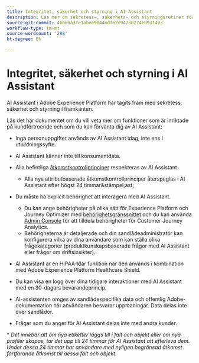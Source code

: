```yaml
---
title: Integritet, säkerhet och styrning i AI Assistant
description: Läs mer om sekretess-, säkerhets- och styrningsrutiner för AI Assistant.
source-git-commit: 4bb6da3fe1abee98446df62c94730274e0931493
workflow-type: tm+mt
source-wordcount: '298'
ht-degree: 0%

---
```


# Integritet, säkerhet och styrning i AI Assistant

AI Assistant i Adobe Experience Platform har tagits fram med sekretess, säkerhet och styrning i framkanten.

Läs det här dokumentet om du vill veta mer om funktioner som är inriktade på kundförtroende och som du kan förvänta dig av AI Assistant:

* Inga personuppgifter används av AI Assistant idag, inte ens i utbildningssyfte.
* AI Assistant känner inte till konsumentdata.
* Alla befintliga [åtkomstkontrollprinciper](https://experienceleague.adobe.com/sv/docs/experience-platform/access-control/home) respekteras av AI Assistant.

   * Alla nya attributbaserade åtkomstkontrollprinciper återspeglas i AI Assistant efter högst 24 timmar&amp;stämpel;ast;

* Du måste ha explicit behörighet att interagera med AI Assistant.

   * Du kan ange behörigheter på olika sätt för Experience Platform och Journey Optimizer med [behörighetsgränssnittet](https://experienceleague.adobe.com/sv/docs/experience-platform/access-control/abac/permissions-ui/browse) och du kan använda [Admin Console](https://experienceleague.adobe.com/sv/docs/experience-platform/access-control/ui/browse) för att tilldela behörigheter för Customer Journey Analytics.
   * Behörigheterna är detaljerade och din sandlådeadministratör kan konfigurera vilka av dina användare som kan ställa olika frågekategorier (produktkunskapsbaserade frågor med AI Assistant eller frågor om driftsinsikter).

* AI Assistant är en HIPAA-klar funktion när den används i kombination med Adobe Experience Platform Healthcare Shield.
* Du kan visa en logg över dina tidigare interaktioner med AI Assistant med en 30-dagars bevarandeprincip.
* AI-assistenten omges av sandlådespecifika data och offentlig Adobe-dokumentation när användaren besvarar uppmaningar. Data delas inte över sandlådor.
* Frågar som du anger för AI Assistant delas inte med andra kunder.

&ast; *Det innebär att om nya etiketter läggs till i fält och objekt eller om nya profiler skapas, tar det upp till 24 timmar för AI Assistant att efterleva dem. Under dessa 24 timmar har användare med nyligen begränsad åtkomst fortfarande åtkomst till dessa fält och objekt.*

